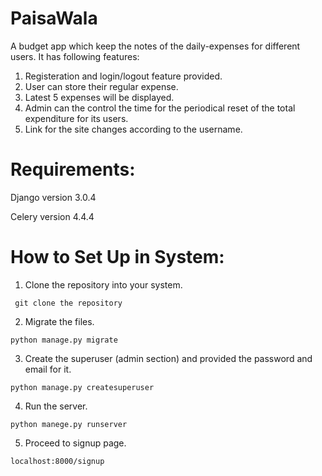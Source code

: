 # PaisaWala
A budget app which keep the notes of the daily-expenses for different users. It has following features:
1. Registeration and login/logout feature provided.
2. User can store their regular expense.
3. Latest 5 expenses will be displayed.
4. Admin can the control the time for the periodical reset of the total expenditure for its users.
5. Link for the site changes according to the username.

# Requirements:
Django version 3.0.4

Celery version 4.4.4

# How to Set Up in System:
1. Clone the repository into your system.

```
 git clone the repository
```

2. Migrate the files.

``` 
python manage.py migrate
``` 

3. Create the superuser (admin section) and provided the password and email for it.

``` 
python manage.py createsuperuser
```
4. Run the server.
```
python manege.py runserver
```
5. Proceed to signup page.
```
localhost:8000/signup
```
